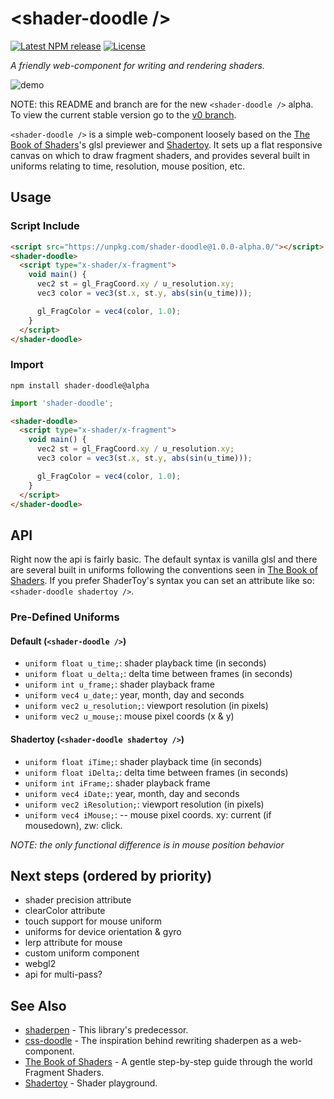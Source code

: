 # &lt;shader-doodle /&gt;

[![Latest NPM release][npm-badge]][npm-badge-url]
[![License][license-badge]][license-badge-url]

*A friendly web-component for writing and rendering shaders.*

![demo](screenshot/ex.gif)

NOTE: this README and branch are for the new `<shader-doodle />` alpha. To view the current stable version go to the [v0 branch](https://github.com/halvves/shader-doodle/tree/v0).

`<shader-doodle />` is a simple web-component loosely based on the [The Book of Shaders](https://thebookofshaders.com/)'s glsl previewer and [Shadertoy](https://www.shadertoy.com/). It sets up a flat responsive canvas on which to draw fragment shaders, and provides several built in uniforms relating to time, resolution, mouse position, etc.

## Usage

### Script Include

```html
<script src="https://unpkg.com/shader-doodle@1.0.0-alpha.0/"></script>
<shader-doodle>
  <script type="x-shader/x-fragment">
    void main() {
      vec2 st = gl_FragCoord.xy / u_resolution.xy;
      vec3 color = vec3(st.x, st.y, abs(sin(u_time)));

      gl_FragColor = vec4(color, 1.0);
    }
  </script>
</shader-doodle>
```

### Import

`npm install shader-doodle@alpha`

```javascript
import 'shader-doodle';
```

```html
<shader-doodle>
  <script type="x-shader/x-fragment">
    void main() {
      vec2 st = gl_FragCoord.xy / u_resolution.xy;
      vec3 color = vec3(st.x, st.y, abs(sin(u_time)));

      gl_FragColor = vec4(color, 1.0);
    }
  </script>
</shader-doodle>
```

## API

Right now the api is fairly basic. The default syntax is vanilla glsl and there are several built in uniforms following the conventions seen in [The Book of Shaders](https://thebookofshaders.com/). If you prefer ShaderToy's syntax you can set an attribute like so: `<shader-doodle shadertoy />`.

### Pre-Defined Uniforms

#### Default (`<shader-doodle />`)

* `uniform float u_time;`: shader playback time (in seconds)
* `uniform float u_delta;`: delta time between frames (in seconds)
* `uniform int u_frame;`: shader playback frame
* `uniform vec4 u_date;`: year, month, day and seconds
* `uniform vec2 u_resolution;`: viewport resolution (in pixels)
* `uniform vec2 u_mouse;`: mouse pixel coords (x & y)

#### Shadertoy (`<shader-doodle shadertoy />`)

* `uniform float iTime;`: shader playback time (in seconds)
* `uniform float iDelta;`: delta time between frames (in seconds)
* `uniform int iFrame;`: shader playback frame
* `uniform vec4 iDate;`: year, month, day and seconds
* `uniform vec2 iResolution;`: viewport resolution (in pixels)
* `uniform vec4 iMouse;`: -- mouse pixel coords. xy: current (if mousedown), zw: click.

_NOTE: the only functional difference is in mouse position behavior_

## Next steps (ordered by priority)

* shader precision attribute
* clearColor attribute
* touch support for mouse uniform
* uniforms for device orientation & gyro
* lerp attribute for mouse
* custom uniform component
* webgl2
* api for multi-pass?

## See Also

* [shaderpen](https://github.com/halvves/shaderpen/) - This library's predecessor.
* [css-doodle](https://github.com/css-doodle/css-doodle) - The inspiration behind rewriting shaderpen as a web-component.
* [The Book of Shaders](https://thebookofshaders.com/) - A gentle step-by-step guide through the world Fragment Shaders.
* [Shadertoy](https://www.shadertoy.com/) - Shader playground.

[npm-badge]: https://img.shields.io/npm/v/shader-doodle.svg
[npm-badge-url]: https://www.npmjs.com/package/shader-doodle
[license-badge]: https://img.shields.io/npm/l/shader-doodle.svg
[license-badge-url]: ./LICENSE
